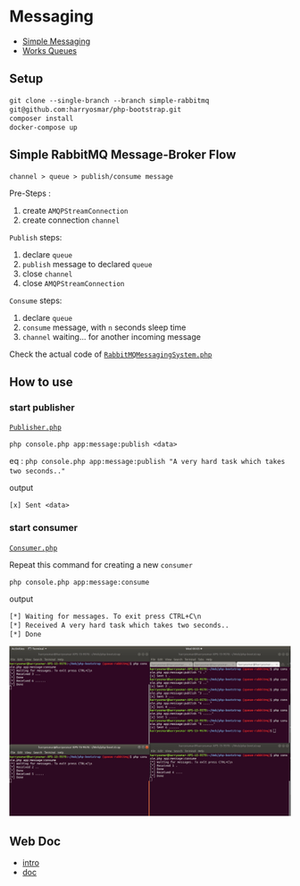 # Messaging
* [Simple Messaging](https://github.com/harryosmar/php-bootstrap/blob/simple-rabbitmq/readme.md)
* [Works Queues](https://github.com/harryosmar/php-bootstrap/blob/queue-rabbitmq/readme.md)


## Setup

```
git clone --single-branch --branch simple-rabbitmq git@github.com:harryosmar/php-bootstrap.git
composer install
docker-compose up
```

## Simple RabbitMQ Message-Broker Flow

```
channel > queue > publish/consume message
```

Pre-Steps :
1. create `AMQPStreamConnection`
2. create connection `channel`


`Publish` steps:
1. declare `queue`
2. `publish` message to declared `queue`
3. close `channel`
4. close `AMQPStreamConnection`

`Consume` steps:
1. declare `queue`
2. `consume` message, with `n` seconds sleep time
3. `channel` waiting... for another incoming message

Check the actual code of [`RabbitMQMessagingSystem.php`](https://github.com/harryosmar/php-bootstrap/blob/simple-rabbitmq/src/Services/RabbitMQMessagingSystem.php)

## How to use

### start publisher

[`Publisher.php`](https://github.com/harryosmar/php-bootstrap/blob/simple-rabbitmq/src/Console/Messaging/Publisher.php)

```
php console.php app:message:publish <data>
```

eq : `php console.php app:message:publish "A very hard task which takes two seconds.."`

output

```
[x] Sent <data>
```

### start consumer

[`Consumer.php`](https://github.com/harryosmar/php-bootstrap/blob/simple-rabbitmq/src/Console/Messaging/Consumer.php)

Repeat this command for creating a new `consumer`

```
php console.php app:message:consume
```

output

```
[*] Waiting for messages. To exit press CTRL+C\n
[*] Received A very hard task which takes two seconds..
[*] Done
```

![publisher & multipe consumer](https://github.com/harryosmar/php-bootstrap/blob/simple-rabbitmq/public/images/queue-multi-workers.jpg)

## Web Doc

- [intro](https://github.com/harryosmar/php-bootstrap/blob/simple-rabbitmq/web.md)
- [doc](https://github.com/harryosmar/php-bootstrap/blob/simple-rabbitmq/doc.md)